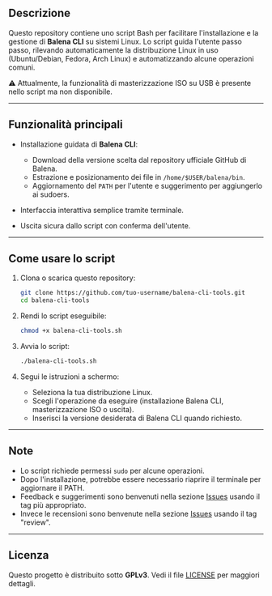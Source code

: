 ## Descrizione

Questo repository contiene uno script Bash per facilitare l'installazione e la gestione di **Balena CLI** su sistemi Linux. Lo script guida l'utente passo passo, rilevando automaticamente la distribuzione Linux in uso (Ubuntu/Debian, Fedora, Arch Linux) e automatizzando alcune operazioni comuni.

⚠️ Attualmente, la funzionalità di masterizzazione ISO su USB è presente nello script ma non disponibile.

---

## Funzionalità principali

* Installazione guidata di **Balena CLI**:

  * Download della versione scelta dal repository ufficiale GitHub di Balena.
  * Estrazione e posizionamento dei file in `/home/$USER/balena/bin`.
  * Aggiornamento del `PATH` per l'utente e suggerimento per aggiungerlo ai sudoers.
* Interfaccia interattiva semplice tramite terminale.
* Uscita sicura dallo script con conferma dell'utente.

---

## Come usare lo script

1. Clona o scarica questo repository:

   ```bash
   git clone https://github.com/tuo-username/balena-cli-tools.git
   cd balena-cli-tools
   ```
2. Rendi lo script eseguibile:

   ```bash
   chmod +x balena-cli-tools.sh
   ```
3. Avvia lo script:

   ```bash
   ./balena-cli-tools.sh
   ```
4. Segui le istruzioni a schermo:

   * Seleziona la tua distribuzione Linux.
   * Scegli l'operazione da eseguire (installazione Balena CLI, masterizzazione ISO o uscita).
   * Inserisci la versione desiderata di Balena CLI quando richiesto.

---

## Note

* Lo script richiede permessi `sudo` per alcune operazioni.
* Dopo l'installazione, potrebbe essere necessario riaprire il terminale per aggiornare il PATH.
* Feedback e suggerimenti sono benvenuti nella sezione [Issues](https://github.com/tuo-username/balena-cli-tools/issues) usando il tag più appropriato.
* Invece le recensioni sono benvenute nella sezione [Issues](https://github.com/tuo-username/balena-cli-tools/issues) usando il tag "review".

---

## Licenza

Questo progetto è distribuito sotto **GPLv3**. Vedi il file [LICENSE](LICENSE) per maggiori dettagli.
